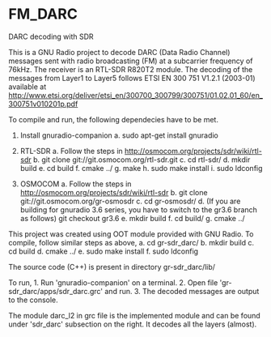 # FM_DARC
DARC decoding with SDR

This is a GNU Radio project to decode DARC (Data Radio Channel) messages sent with radio broadcasting (FM) at a subcarrier frequency of 76kHz. The receiver is an RTL-SDR R820T2 module. The decoding of the messages from Layer1 to Layer5 follows ETSI EN 300 751 V1.2.1 (2003-01) available at http://www.etsi.org/deliver/etsi_en/300700_300799/300751/01.02.01_60/en_300751v010201p.pdf

To compile and run, the following dependecies have to be met.

1. Install gnuradio-companion
    a. sudo apt-get install gnuradio
2. RTL-SDR
    a. Follow the steps in http://osmocom.org/projects/sdr/wiki/rtl-sdr
    b. git clone git://git.osmocom.org/rtl-sdr.git
    c. cd rtl-sdr/
    d. mkdir build
    e. cd build
    f. cmake ../
    g. make
    h. sudo make install
    i. sudo ldconfig

3. OSMOCOM
    a. Follow the steps in http://osmocom.org/projects/sdr/wiki/rtl-sdr
    b. git clone git://git.osmocom.org/gr-osmosdr
    c. cd gr-osmosdr/
    d. (If you are building for gnuradio 3.6 series, you have to switch to the gr3.6 branch as follows) git checkout gr3.6
    e. mkdir build
    f. cd build/
    g. cmake ../

This project was created using OOT module provided with GNU Radio. To compile, follow similar steps as above,
    a. cd gr-sdr_darc/
    b. mkdir build
    c. cd build
    d. cmake ../
    e. sudo make install
    f. sudo ldconfig

The source code (C++) is present in directory gr-sdr_darc/lib/

To run,
    1. Run 'gnuradio-companion' on a terminal.
    2. Open file 'gr-sdr_darc/apps/sdr_darc.grc' and run.
    3. The decoded messages are output to the console.

The module darc_l2 in grc file is the implemented module and can be found under 'sdr_darc' subsection on the right. It decodes all the layers (almost).

